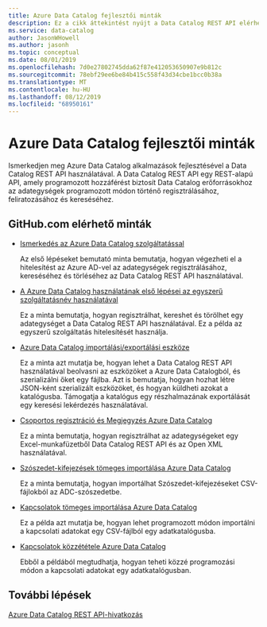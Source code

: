 ```yaml
---
title: Azure Data Catalog fejlesztői minták
description: Ez a cikk áttekintést nyújt a Data Catalog REST API elérhető fejlesztői mintákról.
ms.service: data-catalog
author: JasonWHowell
ms.author: jasonh
ms.topic: conceptual
ms.date: 08/01/2019
ms.openlocfilehash: 7d0e27802745dda62f87e412053650907e9b812c
ms.sourcegitcommit: 78ebf29ee6be84b415c558f43d34cbe1bcc0b38a
ms.translationtype: MT
ms.contentlocale: hu-HU
ms.lasthandoff: 08/12/2019
ms.locfileid: "68950161"
---
```

# <a name="azure-data-catalog-developer-samples"></a>Azure Data Catalog fejlesztői minták

Ismerkedjen meg Azure Data Catalog alkalmazások fejlesztésével a Data Catalog REST API használatával. A Data Catalog REST API egy REST-alapú API, amely programozott hozzáférést biztosít Data Catalog erőforrásokhoz az adategységek programozott módon történő regisztrálásához, feliratozásához és kereséséhez.

## <a name="samples-available-on-githubcom"></a>GitHub.com elérhető minták

* [Ismerkedés az Azure Data Catalog szolgáltatással](https://github.com/Azure-Samples/data-catalog-dotnet-get-started/)
  
   Az első lépéseket bemutató minta bemutatja, hogyan végezheti el a hitelesítést az Azure AD-vel az adategységek regisztrálásához, kereséséhez és törléséhez az Data Catalog REST API használatával.
   
* [A Azure Data Catalog használatának első lépései az egyszerű szolgáltatásnév használatával](https://github.com/Azure-Samples/data-catalog-dotnet-service-principal-get-started/)

   Ez a minta bemutatja, hogyan regisztrálhat, kereshet és törölhet egy adategységet a Data Catalog REST API használatával. Ez a példa az egyszerű szolgáltatás hitelesítését használja.

* [Azure Data Catalog importálási/exportálási eszköze](https://github.com/Azure-Samples/data-catalog-dotnet-import-export/)

   Ez a minta azt mutatja be, hogyan lehet a Data Catalog REST API használatával beolvasni az eszközöket a Azure Data Catalogból, és szerializálni őket egy fájlba. Azt is bemutatja, hogyan hozhat létre JSON-ként szerializált eszközöket, és hogyan küldheti azokat a katalógusba. Támogatja a katalógus egy részhalmazának exportálását egy keresési lekérdezés használatával.

* [Csoportos regisztráció és Megjegyzés Azure Data Catalog](https://github.com/Azure-Samples/data-catalog-dotnet-excel-register-data-assets/)
  
   Ez a minta bemutatja, hogyan regisztrálhat az adategységeket egy Excel-munkafüzetből Data Catalog REST API és az Open XML használatával.
  
* [Szószedet-kifejezések tömeges importálása Azure Data Catalog](https://github.com/Azure-Samples/data-catalog-bulk-import-glossary/)

   Ez a minta bemutatja, hogyan importálhat Szószedet-kifejezéseket CSV-fájlokból az ADC-szószedetbe.

* [Kapcsolatok tömeges importálása Azure Data Catalog](https://github.com/Azure-Samples/data-catalog-bulk-import-relationship/)

   Ez a példa azt mutatja be, hogyan lehet programozott módon importálni a kapcsolati adatokat egy CSV-fájlból egy adatkatalógusba.

* [Kapcsolatok közzététele Azure Data Catalog](https://github.com/Azure-Samples/data-catalog-dotnet-publish-relationships/)

   Ebből a példából megtudhatja, hogyan teheti közzé programozási módon a kapcsolati adatokat egy adatkatalógusban.
   
## <a name="next-steps"></a>További lépések
[Azure Data Catalog REST API-hivatkozás](/rest/api/datacatalog/)
